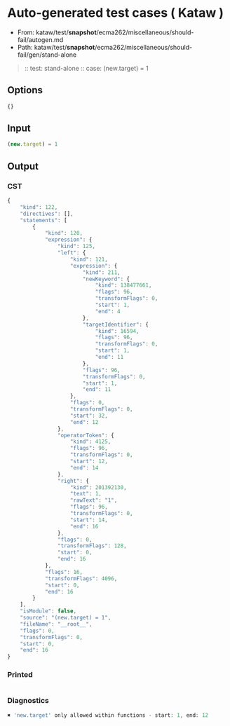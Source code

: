 # Auto-generated test cases ( Kataw )
- From: kataw/test/__snapshot__/ecma262/miscellaneous/should-fail/autogen.md
- Path: kataw/test/__snapshot__/ecma262/miscellaneous/should-fail/gen/stand-alone
> :: test: stand-alone
> :: case: (new.target) = 1
## Options

`````js
{}
`````
## Input

`````js
(new.target) = 1
`````
## Output

### CST

```javascript
{
    "kind": 122,
    "directives": [],
    "statements": [
        {
            "kind": 120,
            "expression": {
                "kind": 125,
                "left": {
                    "kind": 121,
                    "expression": {
                        "kind": 211,
                        "newKeyword": {
                            "kind": 138477661,
                            "flags": 96,
                            "transformFlags": 0,
                            "start": 1,
                            "end": 4
                        },
                        "targetIdentifier": {
                            "kind": 16594,
                            "flags": 96,
                            "transformFlags": 0,
                            "start": 1,
                            "end": 11
                        },
                        "flags": 96,
                        "transformFlags": 0,
                        "start": 1,
                        "end": 11
                    },
                    "flags": 0,
                    "transformFlags": 0,
                    "start": 32,
                    "end": 12
                },
                "operatorToken": {
                    "kind": 4125,
                    "flags": 96,
                    "transformFlags": 0,
                    "start": 12,
                    "end": 14
                },
                "right": {
                    "kind": 201392130,
                    "text": 1,
                    "rawText": "1",
                    "flags": 96,
                    "transformFlags": 0,
                    "start": 14,
                    "end": 16
                },
                "flags": 0,
                "transformFlags": 128,
                "start": 0,
                "end": 16
            },
            "flags": 16,
            "transformFlags": 4096,
            "start": 0,
            "end": 16
        }
    ],
    "isModule": false,
    "source": "(new.target) = 1",
    "fileName": "__root__",
    "flags": 0,
    "transformFlags": 0,
    "start": 0,
    "end": 16
}
```

### Printed

```javascript

```

### Diagnostics

```javascript
✖ 'new.target' only allowed within functions - start: 1, end: 12

```

